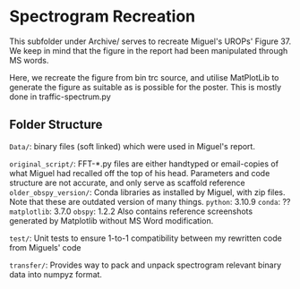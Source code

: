 # Spectrogram Recreation

This subfolder under Archive/ serves to recreate Miguel's UROPs' Figure 37.
We keep in mind that the figure in the report had been manipulated through MS
words.

Here, we recreate the figure from bin trc source, and utilise MatPlotLib to
generate the figure as suitable as is possible for the poster. This is mostly
done in traffic-spectrum.py

## Folder Structure
`Data/`:
  binary files (soft linked) which were used in Miguel's report.

`original_script/`:
  FFT-*.py files are either handtyped or email-copies of what Miguel had
  recalled off the top of his head. Parameters and code structure are not
  accurate, and only serve as scaffold reference
  `older_obspy_version/`:
    Conda libraries as installed by Miguel, with zip files.
    Note that these are outdated version of many things.
    `python`: 3.10.9
    `conda`: ??
    `matplotlib`: 3.7.0
    `obspy`: 1.2.2
    Also contains reference screenshots generated by Matplotlib without MS Word
    modification.

`test/`:
  Unit tests to ensure 1-to-1 compatibility between my rewritten code from
  Miguels' code

`transfer/`:
  Provides way to pack and unpack spectrogram relevant binary data into numpyz
  format.
